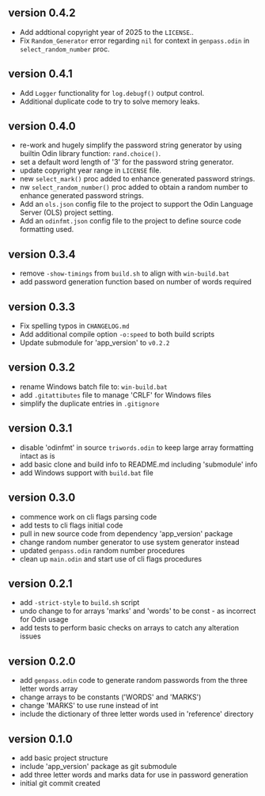 ## version 0.4.2

- Add addtional copyright year of 2025 to the `LICENSE`..
- Fix `Random_Generator` error regarding `nil` for context in `genpass.odin` in `select_random_number` proc.

## version 0.4.1

- Add `Logger` functionality for `log.debugf()` output control.
- Additional duplicate code to try to solve memory leaks.

## version 0.4.0

- re-work and hugely simplify the password string generator by using builtin
  Odin library function: `rand.choice()`.
- set a default word length of '3' for the password string generator.
- update copyright year range in `LICENSE` file.
- new `select_mark()` proc added to enhance generated password strings.
- nw `select_random_number()` proc added to obtain a random number to enhance
  generated password strings.
- Add an `ols.json` config file to the project to support the Odin Language
  Server (OLS) project setting.
- Add an `odinfmt.json` config file to the project to define source code
  formatting used.

## version 0.3.4

- remove `-show-timings` from `build.sh` to align with `win-build.bat`
- add password generation function based on number of words required

## version 0.3.3

- Fix spelling typos in `CHANGELOG.md`
- Add additional compile option `-o:speed` to both build scripts
- Update submodule for 'app_version' to `v0.2.2`

## version 0.3.2

- rename Windows batch file to: `win-build.bat`
- add `.gitattibutes` file to manage 'CRLF' for Windows files
- simplify the duplicate entries in `.gitignore`

## version 0.3.1

- disable 'odinfmt' in source `triwords.odin` to keep large array formatting
  intact as is
- add basic clone and build info to README.md including 'submodule' info
- add Windows support with `build.bat` file

## version 0.3.0

- commence work on cli flags parsing code
- add tests to cli flags initial code
- pull in new source code from dependency 'app_version' package
- change random number generator to use system generator instead
- updated `genpass.odin` random number procedures
- clean up `main.odin` and start use of cli flags procedures

## version 0.2.1

- add `-strict-style` to `build.sh` script
- undo change to for arrays 'marks' and 'words' to be const - as incorrect for
  Odin usage
- add tests to perform basic checks on arrays to catch any alteration issues

## version 0.2.0

- add `genpass.odin` code to generate random passwords from the three letter
  words array
- change arrays to be constants ('WORDS' and 'MARKS')
- change 'MARKS' to use rune instead of int
- include the dictionary of three letter words used in 'reference' directory

## version 0.1.0

- add basic project structure
- include 'app_version' package as git submodule
- add three letter words and marks data for use in password generation
- initial git commit created

